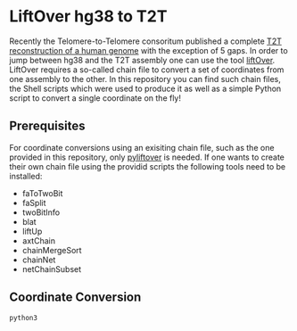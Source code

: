 # LiftOver hg38 to T2T

Recently the Telomere-to-Telomere consoritum published a complete [T2T reconstruction of a human genome](https://github.com/nanopore-wgs-consortium/CHM13) with the exception of 5 gaps. In order to jump between hg38 and the T2T assembly one can use the tool [liftOver](https://genome.ucsc.edu/cgi-bin/hgLiftOver). LiftOver requires a so-called chain file to convert a set of coordinates from one assembly to the other. In this repository you can find such chain files, the Shell scripts which were used to produce it as well as a simple Python script to convert a single coordinate on the fly!

## Prerequisites
For coordinate conversions using an exisiting chain file, such as the one provided in this repository, only [pyliftover](https://pypi.org/project/pyliftover/) is needed. If one wants to create their own chain file using the providid scripts the following tools need to be installed:
* faToTwoBit
* faSplit
* twoBitInfo
* blat
* liftUp
* axtChain
* chainMergeSort
* chainNet
* netChainSubset

## Coordinate Conversion

```
python3 

